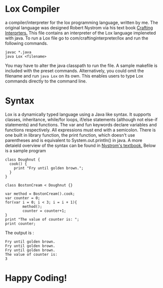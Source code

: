 # Lox Compiler
a compiler/interpreter for the lox programming language, written by me.
The original language was designed Robert Nystrom via his text book <a href="https://craftinginterpreters.com/">Crafting Interprters.</a>
This file contains an interpreter of the Lox language impleneted with java. To run a Lox file go to com/craftinginterpreter/lox and run the following commands.

```
javac *.java
java Lox <filename>
```
You may have to alter the java classpath to run the file. A sample makefile is included with the preset commands. Alternatively, you could omit the filename and run ``` java Lox ```
on its own. This enables users to type Lox commands directly to the command line.

# Syntax
Lox is a dynamically typed language using a Java like syntax. It supports classes, inheritance, while/for loops, if/else statements (although not else-if statements) and functions. The var and fun keywords declare variables and functions respectively. All expressions must end with a semicolon. There is one built in library function, the print function, which doesn't use parentheses and is equivalent to System.out.println() in java. A more detaield overview of the syntax can be found in <a href="https://craftinginterpreters.com/the-lox-language.html">Nystrom's textbook.</a> Below is a sample program
```
class Doughnut {
  cook() {
    print "Fry until golden brown.";
  }
}

class BostonCream < Doughnut {}

var method = BostonCream().cook;
var counter = 0;
for(var i = 0; i < 3; i = i + 1){
        method();
        counter = counter+1;
}
print "The value of counter is: ";
print counter;
```
The output is :
```
Fry until golden brown.
Fry until golden brown.
Fry until golden brown.
The value of counter is: 
3
```
<h1>Happy Coding!</h1>
